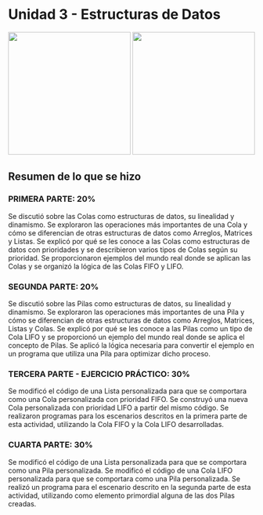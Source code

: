 # Unidad 3 - Estructuras de Datos

<p float="left">
  <img src="https://blogger.googleusercontent.com/img/b/R29vZ2xl/AVvXsEiW1TMUo0z6eqqLXMj7koEHRU0mWdK2NUEN2xpd9Wdw_UDm_gkwY8p0ZndJ58nZb2CVLT82_xUzoGgft5jEhQUVJmc1WPPd89Plm6ZwLWlLq87iDM6uhX5_QEeK6gSppzJBKtYhgyccl3E/s1600/Pila.gif" width="250" />
  <img src="https://blogger.googleusercontent.com/img/b/R29vZ2xl/AVvXsEgf5Jto3CnrTMEzDiB8AfflGqPN8sjXtP19BzlF_mIQdhWMr03va0GehHjRWMVJMGipJuxavSr9tvDwYAYuX0uPIIQUfb-N3117SXRvlEG2PHU5epgQFAPHPzxI_zSD2mLYAcf1EI4RPNE/s1600/Cola.gif" width="250" /> 
</p>

## Resumen de lo que se hizo

### PRIMERA PARTE: 20%
Se discutió sobre las Colas como estructuras de datos, su linealidad y dinamismo. Se exploraron las operaciones más importantes de una Cola y cómo se diferencian de otras estructuras de datos como Arreglos, Matrices y Listas. Se explicó por qué se les conoce a las Colas como estructuras de datos con prioridades y se describieron varios tipos de Colas según su prioridad. Se proporcionaron ejemplos del mundo real donde se aplican las Colas y se organizó la lógica de las Colas FIFO y LIFO.

### SEGUNDA PARTE: 20%
Se discutió sobre las Pilas como estructuras de datos, su linealidad y dinamismo. Se exploraron las operaciones más importantes de una Pila y cómo se diferencian de otras estructuras de datos como Arreglos, Matrices, Listas y Colas. Se explicó por qué se les conoce a las Pilas como un tipo de Cola LIFO y se proporcionó un ejemplo del mundo real donde se aplica el concepto de Pilas. Se aplicó la lógica necesaria para convertir el ejemplo en un programa que utiliza una Pila para optimizar dicho proceso.

### TERCERA PARTE - EJERCICIO PRÁCTICO: 30%
Se modificó el código de una Lista personalizada para que se comportara como una Cola personalizada con prioridad FIFO. Se construyó una nueva Cola personalizada con prioridad LIFO a partir del mismo código. Se realizaron programas para los escenarios descritos en la primera parte de esta actividad, utilizando la Cola FIFO y la Cola LIFO desarrolladas.

### CUARTA PARTE: 30%
Se modificó el código de una Lista personalizada para que se comportara como una Pila personalizada. Se modificó el código de una Cola LIFO personalizada para que se comportara como una Pila personalizada. Se realizó un programa para el escenario descrito en la segunda parte de esta actividad, utilizando como elemento primordial alguna de las dos Pilas creadas.

